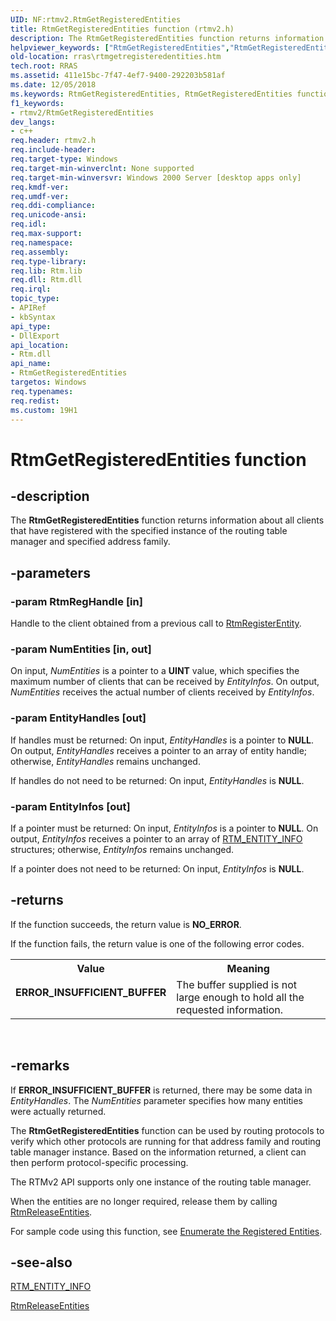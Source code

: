 ```yaml
---
UID: NF:rtmv2.RtmGetRegisteredEntities
title: RtmGetRegisteredEntities function (rtmv2.h)
description: The RtmGetRegisteredEntities function returns information about all clients that have registered with the specified instance of the routing table manager and specified address family.
helpviewer_keywords: ["RtmGetRegisteredEntities","RtmGetRegisteredEntities function [RAS]","_rtmv2ref_rtmgetregisteredentities","rras.rtmgetregisteredentities","rtmv2/RtmGetRegisteredEntities"]
old-location: rras\rtmgetregisteredentities.htm
tech.root: RRAS
ms.assetid: 411e15bc-7f47-4ef7-9400-292203b581af
ms.date: 12/05/2018
ms.keywords: RtmGetRegisteredEntities, RtmGetRegisteredEntities function [RAS], _rtmv2ref_rtmgetregisteredentities, rras.rtmgetregisteredentities, rtmv2/RtmGetRegisteredEntities
f1_keywords:
- rtmv2/RtmGetRegisteredEntities
dev_langs:
- c++
req.header: rtmv2.h
req.include-header: 
req.target-type: Windows
req.target-min-winverclnt: None supported
req.target-min-winversvr: Windows 2000 Server [desktop apps only]
req.kmdf-ver: 
req.umdf-ver: 
req.ddi-compliance: 
req.unicode-ansi: 
req.idl: 
req.max-support: 
req.namespace: 
req.assembly: 
req.type-library: 
req.lib: Rtm.lib
req.dll: Rtm.dll
req.irql: 
topic_type:
- APIRef
- kbSyntax
api_type:
- DllExport
api_location:
- Rtm.dll
api_name:
- RtmGetRegisteredEntities
targetos: Windows
req.typenames: 
req.redist: 
ms.custom: 19H1
---
```


# RtmGetRegisteredEntities function


## -description


The 
<b>RtmGetRegisteredEntities</b> function returns information about all clients that have registered with the specified instance of the routing table manager and specified address family.


## -parameters




### -param RtmRegHandle [in]

Handle to the client obtained from a previous call to 
<a href="https://docs.microsoft.com/windows/desktop/api/rtmv2/nf-rtmv2-rtmregisterentity">RtmRegisterEntity</a>.


### -param NumEntities [in, out]

On input, <i>NumEntities</i> is a pointer to a <b>UINT</b> value, which specifies the maximum number of clients that can be received by <i>EntityInfos</i>. On output, <i>NumEntities</i> receives the actual number of clients received by <i>EntityInfos</i>.


### -param EntityHandles [out]

If handles must be returned: On input, <i>EntityHandles</i> is a pointer to <b>NULL</b>. On output, <i>EntityHandles</i> receives a pointer to an array of entity handle; otherwise, <i>EntityHandles</i> remains unchanged. 




If handles do not need to be returned: On input, <i>EntityHandles</i> is <b>NULL</b>.


### -param EntityInfos [out]

If a pointer must be returned: On input, <i>EntityInfos</i> is a pointer to <b>NULL</b>. On output, <i>EntityInfos</i> receives a pointer to an array of 
<a href="https://docs.microsoft.com/windows/desktop/api/rtmv2/ns-rtmv2-rtm_entity_info">RTM_ENTITY_INFO</a> structures; otherwise, <i>EntityInfos</i> remains unchanged. 




If a pointer does not need to be returned: On input, <i>EntityInfos</i> is <b>NULL</b>.


## -returns



If the function succeeds, the return value is <b>NO_ERROR</b>.

If the function fails, the return value is one of the following error codes.

<table>
<tr>
<th>Value</th>
<th>Meaning</th>
</tr>
<tr>
<td width="40%">
<dl>
<dt><b>ERROR_INSUFFICIENT_BUFFER</b></dt>
</dl>
</td>
<td width="60%">
The buffer supplied is not large enough to hold all the requested information.

</td>
</tr>
</table>
 




## -remarks



If <b>ERROR_INSUFFICIENT_BUFFER</b> is returned, there may be some data in <i>EntityHandles</i>. The <i>NumEntities</i> parameter specifies how many entities were actually returned.

The 
<b>RtmGetRegisteredEntities</b> function can be used by routing protocols to verify which other protocols are running for that address family and routing table manager instance. Based on the information returned, a client can then perform protocol-specific processing.

The RTMv2 API supports only one instance of the routing table manager.

When the entities are no longer required, release them by calling 
<a href="https://docs.microsoft.com/windows/desktop/api/rtmv2/nf-rtmv2-rtmreleaseentities">RtmReleaseEntities</a>.

For sample code using this function, see 
<a href="https://docs.microsoft.com/windows/desktop/RRAS/enumerate-the-registered-entities">Enumerate the Registered Entities</a>.




## -see-also




<a href="https://docs.microsoft.com/windows/desktop/api/rtmv2/ns-rtmv2-rtm_entity_info">RTM_ENTITY_INFO</a>



<a href="https://docs.microsoft.com/windows/desktop/api/rtmv2/nf-rtmv2-rtmreleaseentities">RtmReleaseEntities</a>
 

 

